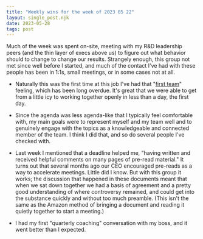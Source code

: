 ```yaml
---
title: "Weekly wins for the week of 2023 05 22"
layout: single_post.njk
date: 2023-05-28
tags: post
---
```


Much of the week was spent on-site, meeting with my R&D leadership peers (and the thin layer of execs above us) to figure out what behavior should to change to change our results. Strangely enough, this group not met since well before I started, and much of the contact I've had with these people has been in 1:1s, small meetings, or in some cases not at all.

- Naturally this was the first time at this job I've had that "[first team](https://www.michaelvizdos.com/resources/first-team)" feeling, which has been long overdue. It's great that we were able to get from a little icy to working together openly in less than a day, the first day.

- Since the agenda was less agenda-like that I typically feel comfortable with, my main goals were to represent myself and my team well and to genuinely engage with the topics as a knowledgeable and connected member of the team. I think I did that, and so do several people I've checked with.

- Last week I mentioned that a deadline helped me, "having written and received helpful comments on many pages of pre-read material." It turns out that several months ago our CEO encouraged pre-reads as a way to accelerate meetings. Little did I know. But with this group it works; the discussion that happened in these documents meant that when we sat down together we had a basis of agreement and a pretty good understanding of where controversy remained, and could get into the substance quickly and without too much preamble. (This isn't the same as the Amazon method of bringing a document and reading it quietly together to start a meeting.)

- I had my first "quarterly coaching" conversation with my boss, and it went better than I expected.
